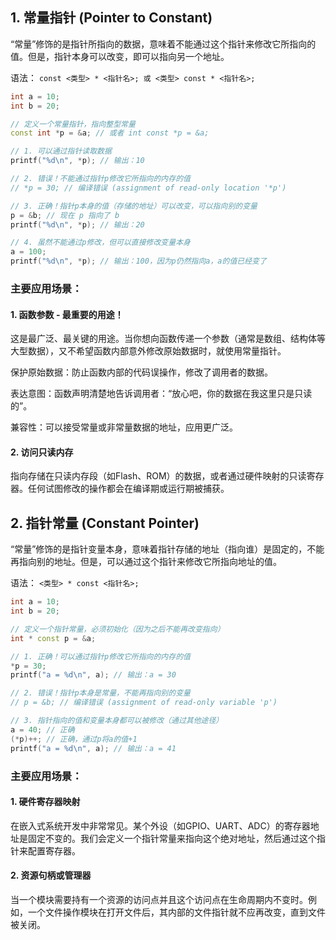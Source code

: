 ## 1. 常量指针 (Pointer to Constant)
“常量”修饰的是指针所指向的数据，意味着不能通过这个指针来修改它所指向的值。但是，指针本身可以改变，即可以指向另一个地址。

语法： ```const <类型> * <指针名>; 或 <类型> const * <指针名>;```

```c++
int a = 10;
int b = 20;

// 定义一个常量指针，指向整型常量
const int *p = &a; // 或者 int const *p = &a;

// 1. 可以通过指针读取数据
printf("%d\n", *p); // 输出：10

// 2. 错误！不能通过指针p修改它所指向的内存的值
// *p = 30; // 编译错误 (assignment of read-only location '*p')

// 3. 正确！指针p本身的值（存储的地址）可以改变，可以指向别的变量
p = &b; // 现在 p 指向了 b
printf("%d\n", *p); // 输出：20

// 4. 虽然不能通过p修改，但可以直接修改变量本身
a = 100;
printf("%d\n", *p); // 输出：100，因为p仍然指向a，a的值已经变了
```
### 主要应用场景：
#### 1. 函数参数 - 最重要的用途！
这是最广泛、最关键的用途。当你想向函数传递一个参数（通常是数组、结构体等大型数据），又不希望函数内部意外修改原始数据时，就使用常量指针。

保护原始数据：防止函数内部的代码误操作，修改了调用者的数据。

表达意图：函数声明清楚地告诉调用者：“放心吧，你的数据在我这里只是只读的”。

兼容性：可以接受常量或非常量数据的地址，应用更广泛。

#### 2. 访问只读内存
指向存储在只读内存段（如Flash、ROM）的数据，或者通过硬件映射的只读寄存器。任何试图修改的操作都会在编译期或运行期被捕获。


## 2. 指针常量 (Constant Pointer)
“常量”修饰的是指针变量本身，意味着指针存储的地址（指向谁）是固定的，不能再指向别的地址。但是，可以通过这个指针来修改它所指向地址的值。

语法： ```<类型> * const <指针名>;```
```c++
int a = 10;
int b = 20;

// 定义一个指针常量，必须初始化（因为之后不能再改变指向）
int * const p = &a;

// 1. 正确！可以通过指针p修改它所指向的内存的值
*p = 30;
printf("a = %d\n", a); // 输出：a = 30

// 2. 错误！指针p本身是常量，不能再指向别的变量
// p = &b; // 编译错误 (assignment of read-only variable 'p')

// 3. 指针指向的值和变量本身都可以被修改（通过其他途径）
a = 40; // 正确
(*p)++; // 正确，通过p将a的值+1
printf("a = %d\n", a); // 输出：a = 41
```

### 主要应用场景：
#### 1. 硬件寄存器映射
在嵌入式系统开发中非常常见。某个外设（如GPIO、UART、ADC）的寄存器地址是固定不变的。我们会定义一个指针常量来指向这个绝对地址，然后通过这个指针来配置寄存器。

#### 2. 资源句柄或管理器
当一个模块需要持有一个资源的访问点并且这个访问点在生命周期内不变时。例如，一个文件操作模块在打开文件后，其内部的文件指针就不应再改变，直到文件被关闭。
